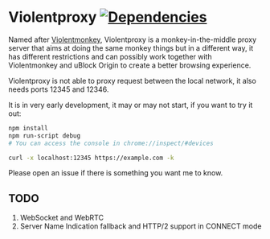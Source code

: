 # Violentproxy [![Dependencies](https://david-dm.org/Violentproxy/Violentproxy.svg)](https://david-dm.org/Violentproxy/Violentproxy)

Named after [Violentmonkey](https://github.com/violentmonkey/violentmonkey), 
Violentproxy is a monkey-in-the-middle proxy server that aims at doing the same monkey things but in a different way, 
it has different restrictions and can possibly work together with Violentmonkey and uBlock Origin to create a 
better browsing experience. 

Violentproxy is not able to proxy request between the local network, it also needs ports 12345 and 12346. 

It is in very early development, it may or may not start, if you want to try it out: 
```Bash
npm install
npm run-script debug
# You can access the console in chrome://inspect/#devices

curl -x localhost:12345 https://example.com -k
```

Please open an issue if there is something you want me to know. 

## TODO

1. WebSocket and WebRTC
2. Server Name Indication fallback and HTTP/2 support in CONNECT mode
